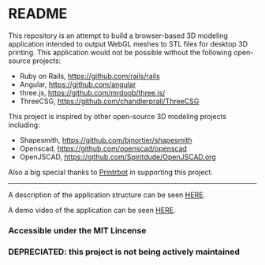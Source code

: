 # README

This repository is an attempt to build a browser-based 3D modeling application intended to output WebGL meshes to STL files for desktop 3D printing. This application would not be possible without the following open-source projects:
* Ruby on Rails, https://github.com/rails/rails
* Angular, https://github.com/angular
* three.js, https://github.com/mrdoob/three.js/
* ThreeCSG, https://github.com/chandlerprall/ThreeCSG

This project is inspired by other open-source 3D modeling projects including:
* Shapesmith, https://github.com/bjnortier/shapesmith
* Openscad, https://github.com/openscad/openscad
* OpenJSCAD, https://github.com/Spiritdude/OpenJSCAD.org

Also a big special thanks to [Printrbot](http://printrbot.com/) in supporting this project.

***

A description of the application structure can be seen [HERE](https://github.com/kenanokeefe/Honeycomb3D/wiki).

A demo video of the application can be seen [HERE](https://vimeo.com/107497401).

### Accessible under the MIT Lincense

### DEPRECIATED: this project is not being actively maintained
